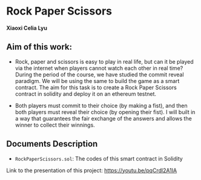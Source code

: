 # Rock Paper Scissors

**Xiaoxi Celia Lyu**

## Aim of this work:

- Rock, paper and scissors is easy to play in real life, but can it be played via the internet when players cannot watch each other in real time? 
During the period of the course, we have studied the commit reveal paradigm. 
We will be using the same to build the game as a smart contract. 
The aim for this task is to create a Rock Paper Scissors contract in solidity and deploy it on an ethereum testnet.

- Both players must commit to their choice (by making a fist), and then both players must reveal their choice (by opening their fist). 
I will built in a way that guarantees the fair exchange of the answers and allows the winner to collect their winnings.

## Documents Description

- `RockPaperScissors.sol`: The codes of this smart contract in Solidity

Link to the presentation of this project: https://youtu.be/pqCrdl2A1IA
